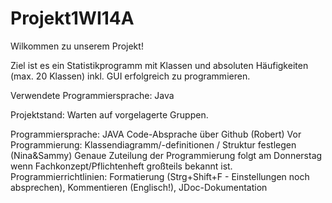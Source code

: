 # Projekt1WI14A

Wilkommen zu unserem Projekt!

Ziel ist es ein Statistikprogramm mit Klassen und absoluten Häufigkeiten (max. 20 Klassen) 
inkl. GUI erfolgreich zu programmieren.

Verwendete Programmiersprache:
Java

Projektstand:
Warten auf vorgelagerte Gruppen.

Programmiersprache: JAVA
Code-Absprache über Github (Robert)
Vor Programmierung: Klassendiagramm/-definitionen / Struktur festlegen (Nina&Sammy)
Genaue Zuteilung der Programmierung folgt am Donnerstag wenn Fachkonzept/Pflichtenheft großteils bekannt ist.
Programmierrichtlinien: Formatierung (Strg+Shift+F - Einstellungen noch absprechen), Kommentieren (Englisch!), JDoc-Dokumentation
